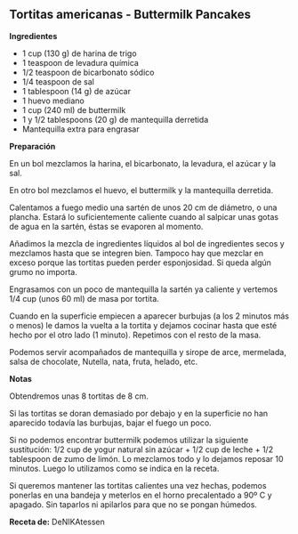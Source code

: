 ## Tortitas americanas - Buttermilk Pancakes

**Ingredientes**

- 1 cup (130 g) de harina de trigo
- 1 teaspoon de levadura química
- 1/2 teaspoon de bicarbonato sódico
- 1/4 teaspoon de sal
- 1 tablespoon (14 g) de azúcar
- 1 huevo mediano
- 1 cup (240 ml) de buttermilk
- 1 y 1/2 tablespoons (20 g) de mantequilla derretida
- Mantequilla extra para engrasar

**Preparación**

En un bol mezclamos la harina, el bicarbonato, la levadura, el azúcar y la sal.

En otro bol mezclamos el huevo, el buttermilk y la mantequilla derretida.

Calentamos a fuego medio una sartén de unos 20 cm de diámetro, o una plancha. Estará lo suficientemente caliente cuando al salpicar unas gotas de agua en la sartén, éstas se evaporen al momento.

Añadimos la mezcla de ingredientes líquidos al bol de ingredientes secos y mezclamos hasta que se integren bien. Tampoco hay que mezclar en exceso porque las tortitas pueden perder esponjosidad. Si queda algún grumo no importa.

Engrasamos con un poco de mantequilla la sartén ya caliente y vertemos 1/4 cup (unos 60 ml) de masa por tortita.

Cuando en la superficie empiecen a aparecer burbujas (a los 2 minutos más o menos) le damos la vuelta a la tortita y dejamos cocinar hasta que esté hecho por el otro lado (1 minuto). Repetimos con el resto de la masa.

Podemos servir acompañados de mantequilla y sirope de arce, mermelada, salsa de chocolate, Nutella, nata, fruta, helado, etc.

**Notas**

Obtendremos unas 8 tortitas de 8 cm.

Si las tortitas se doran demasiado por debajo y en la superficie no han aparecido todavía las burbujas, bajar el fuego un poco.

Si no podemos encontrar buttermilk podemos utilizar la siguiente sustitución: 1/2 cup de yogur natural sin azúcar + 1/2 cup de leche + 1/2 tablespoon de zumo de limón. Lo mezclamos todo y lo dejamos reposar 10 minutos. Luego lo utilizamos como se indica en la receta.

Si queremos mantener las tortitas calientes una vez hechas, podemos ponerlas en una bandeja y meterlos en el horno precalentado a 90º C y apagado. Sin taparlos ni apilarlos para que no se pongan húmedos.

**Receta de:** DeNIKAtessen